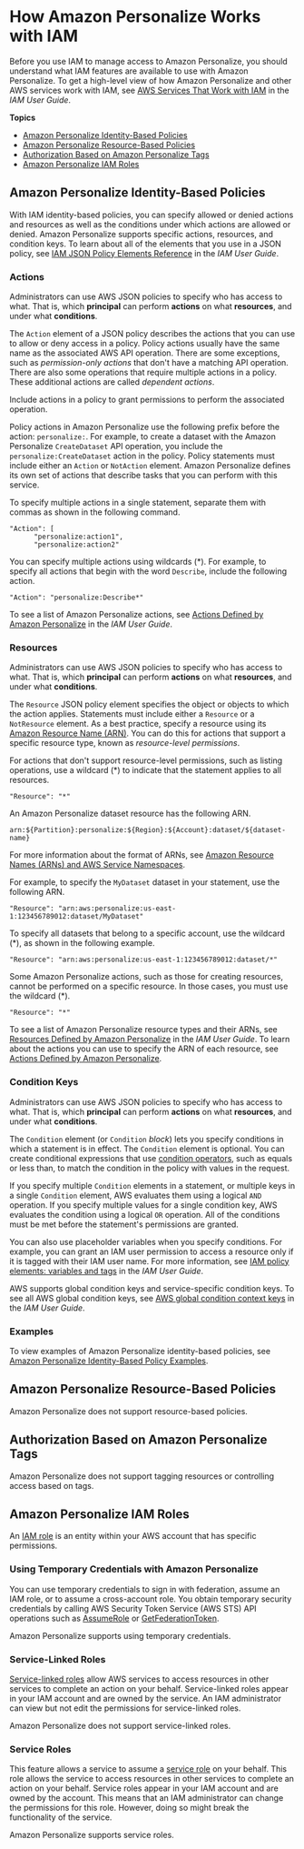 # How Amazon Personalize Works with IAM<a name="security_iam_service-with-iam"></a>

Before you use IAM to manage access to Amazon Personalize, you should understand what IAM features are available to use with Amazon Personalize\. To get a high\-level view of how Amazon Personalize and other AWS services work with IAM, see [AWS Services That Work with IAM](https://docs.aws.amazon.com/IAM/latest/UserGuide/reference_aws-services-that-work-with-iam.html) in the *IAM User Guide*\.

**Topics**
+ [Amazon Personalize Identity\-Based Policies](#security_iam_service-with-iam-id-based-policies)
+ [Amazon Personalize Resource\-Based Policies](#security_iam_service-with-iam-resource-based-policies)
+ [Authorization Based on Amazon Personalize Tags](#security_iam_service-with-iam-tags)
+ [Amazon Personalize IAM Roles](#security_iam_service-with-iam-roles)

## Amazon Personalize Identity\-Based Policies<a name="security_iam_service-with-iam-id-based-policies"></a>

With IAM identity\-based policies, you can specify allowed or denied actions and resources as well as the conditions under which actions are allowed or denied\. Amazon Personalize supports specific actions, resources, and condition keys\. To learn about all of the elements that you use in a JSON policy, see [IAM JSON Policy Elements Reference](https://docs.aws.amazon.com/IAM/latest/UserGuide/reference_policies_elements.html) in the *IAM User Guide*\.

### Actions<a name="security_iam_service-with-iam-id-based-policies-actions"></a>

Administrators can use AWS JSON policies to specify who has access to what\. That is, which **principal** can perform **actions** on what **resources**, and under what **conditions**\.

The `Action` element of a JSON policy describes the actions that you can use to allow or deny access in a policy\. Policy actions usually have the same name as the associated AWS API operation\. There are some exceptions, such as *permission\-only actions* that don't have a matching API operation\. There are also some operations that require multiple actions in a policy\. These additional actions are called *dependent actions*\.

Include actions in a policy to grant permissions to perform the associated operation\.

Policy actions in Amazon Personalize use the following prefix before the action: `personalize:`\. For example, to create a dataset with the Amazon Personalize `CreateDataset` API operation, you include the `personalize:CreateDataset` action in the policy\. Policy statements must include either an `Action` or `NotAction` element\. Amazon Personalize defines its own set of actions that describe tasks that you can perform with this service\.

To specify multiple actions in a single statement, separate them with commas as shown in the following command\.

```
"Action": [
      "personalize:action1",
      "personalize:action2"
```

You can specify multiple actions using wildcards \(\*\)\. For example, to specify all actions that begin with the word `Describe`, include the following action\.

```
"Action": "personalize:Describe*"
```



To see a list of Amazon Personalize actions, see [Actions Defined by Amazon Personalize](https://docs.aws.amazon.com/IAM/latest/UserGuide/list_awskeymanagementservice.html#awskeymanagementservice-actions-as-permissions) in the *IAM User Guide*\.

### Resources<a name="security_iam_service-with-iam-id-based-policies-resources"></a>

Administrators can use AWS JSON policies to specify who has access to what\. That is, which **principal** can perform **actions** on what **resources**, and under what **conditions**\.

The `Resource` JSON policy element specifies the object or objects to which the action applies\. Statements must include either a `Resource` or a `NotResource` element\. As a best practice, specify a resource using its [Amazon Resource Name \(ARN\)](https://docs.aws.amazon.com/general/latest/gr/aws-arns-and-namespaces.html)\. You can do this for actions that support a specific resource type, known as *resource\-level permissions*\.

For actions that don't support resource\-level permissions, such as listing operations, use a wildcard \(\*\) to indicate that the statement applies to all resources\.

```
"Resource": "*"
```



An Amazon Personalize dataset resource has the following ARN\.

```
arn:${Partition}:personalize:${Region}:${Account}:dataset/${dataset-name}
```

For more information about the format of ARNs, see [Amazon Resource Names \(ARNs\) and AWS Service Namespaces](https://docs.aws.amazon.com/general/latest/gr/aws-arns-and-namespaces.html)\.

For example, to specify the `MyDataset` dataset in your statement, use the following ARN\.

```
"Resource": "arn:aws:personalize:us-east-1:123456789012:dataset/MyDataset"
```

To specify all datasets that belong to a specific account, use the wildcard \(\*\), as shown in the following example\.

```
"Resource": "arn:aws:personalize:us-east-1:123456789012:dataset/*"
```

Some Amazon Personalize actions, such as those for creating resources, cannot be performed on a specific resource\. In those cases, you must use the wildcard \(\*\)\.

```
"Resource": "*"
```

To see a list of Amazon Personalize resource types and their ARNs, see [Resources Defined by Amazon Personalize](https://docs.aws.amazon.com/IAM/latest/UserGuide/list_awskeymanagementservice.html#awskeymanagementservice-resources-for-iam-policies) in the *IAM User Guide*\. To learn about the actions you can use to specify the ARN of each resource, see [Actions Defined by Amazon Personalize](https://docs.aws.amazon.com/IAM/latest/UserGuide/list_awskeymanagementservice.html#awskeymanagementservice-actions-as-permissions)\.

### Condition Keys<a name="security_iam_service-with-iam-id-based-policies-conditionkeys"></a>

Administrators can use AWS JSON policies to specify who has access to what\. That is, which **principal** can perform **actions** on what **resources**, and under what **conditions**\.

The `Condition` element \(or `Condition` *block*\) lets you specify conditions in which a statement is in effect\. The `Condition` element is optional\. You can create conditional expressions that use [condition operators](https://docs.aws.amazon.com/IAM/latest/UserGuide/reference_policies_elements_condition_operators.html), such as equals or less than, to match the condition in the policy with values in the request\. 

If you specify multiple `Condition` elements in a statement, or multiple keys in a single `Condition` element, AWS evaluates them using a logical `AND` operation\. If you specify multiple values for a single condition key, AWS evaluates the condition using a logical `OR` operation\. All of the conditions must be met before the statement's permissions are granted\.

 You can also use placeholder variables when you specify conditions\. For example, you can grant an IAM user permission to access a resource only if it is tagged with their IAM user name\. For more information, see [IAM policy elements: variables and tags](https://docs.aws.amazon.com/IAM/latest/UserGuide/reference_policies_variables.html) in the *IAM User Guide*\. 

AWS supports global condition keys and service\-specific condition keys\. To see all AWS global condition keys, see [AWS global condition context keys](https://docs.aws.amazon.com/IAM/latest/UserGuide/reference_policies_condition-keys.html) in the *IAM User Guide*\.

### Examples<a name="security_iam_service-with-iam-id-based-policies-examples"></a>



To view examples of Amazon Personalize identity\-based policies, see [Amazon Personalize Identity\-Based Policy Examples](security_iam_id-based-policy-examples.md)\.

## Amazon Personalize Resource\-Based Policies<a name="security_iam_service-with-iam-resource-based-policies"></a>

Amazon Personalize does not support resource\-based policies\.

## Authorization Based on Amazon Personalize Tags<a name="security_iam_service-with-iam-tags"></a>

Amazon Personalize does not support tagging resources or controlling access based on tags\.

## Amazon Personalize IAM Roles<a name="security_iam_service-with-iam-roles"></a>

An [IAM role](https://docs.aws.amazon.com/IAM/latest/UserGuide/id_roles.html) is an entity within your AWS account that has specific permissions\.

### Using Temporary Credentials with Amazon Personalize<a name="security_iam_service-with-iam-roles-tempcreds"></a>

You can use temporary credentials to sign in with federation, assume an IAM role, or to assume a cross\-account role\. You obtain temporary security credentials by calling AWS Security Token Service \(AWS STS\) API operations such as [AssumeRole](https://docs.aws.amazon.com/STS/latest/APIReference/API_AssumeRole.html) or [GetFederationToken](https://docs.aws.amazon.com/STS/latest/APIReference/API_GetFederationToken.html)\. 

Amazon Personalize supports using temporary credentials\. 

### Service\-Linked Roles<a name="security_iam_service-with-iam-roles-service-linked"></a>

[Service\-linked roles](https://docs.aws.amazon.com/IAM/latest/UserGuide/id_roles_terms-and-concepts.html#iam-term-service-linked-role) allow AWS services to access resources in other services to complete an action on your behalf\. Service\-linked roles appear in your IAM account and are owned by the service\. An IAM administrator can view but not edit the permissions for service\-linked roles\.

Amazon Personalize does not support service\-linked roles\.

### Service Roles<a name="security_iam_service-with-iam-roles-service"></a>

This feature allows a service to assume a [service role](https://docs.aws.amazon.com/IAM/latest/UserGuide/id_roles_terms-and-concepts.html#iam-term-service-role) on your behalf\. This role allows the service to access resources in other services to complete an action on your behalf\. Service roles appear in your IAM account and are owned by the account\. This means that an IAM administrator can change the permissions for this role\. However, doing so might break the functionality of the service\.

Amazon Personalize supports service roles\.